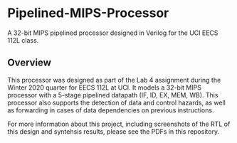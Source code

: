 # **Pipelined-MIPS-Processor**
A 32-bit MIPS pipelined processor designed in Verilog for the UCI EECS 112L class. 

## Overview
This processor was designed as part of the Lab 4 assignment during the Winter 2020 quarter for EECS 112L at UCI. It models a 32-bit MIPS processor with a 5-stage pipelined datapath (IF, ID, EX, MEM, WB). This processor also supports the detection of data and control hazards, as well as forwarding in cases of data dependencies on previous instructions.

For more information about this project, including screenshots of the RTL of this design and syntehsis results, please see the PDFs in this repository.
    
    
